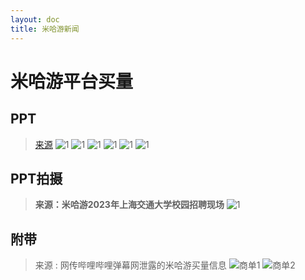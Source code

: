 ```yaml
---
layout: doc
title: 米哈游新闻
---
```

# 米哈游平台买量

## PPT
> [来源](https://bbs.nga.cn/read.php?tid=38148187)
![1](./1.jpg)
![1](./2.jpg)
![1](./3.jpg)
![1](./4.jpg)
![1](./5.jpg)
![1](./6.jpg)

## PPT拍摄
>  **来源：米哈游2023年上海交通大学校园招聘现场**
![1](./交大校招.jpg)

## 附带
> 来源 : 网传哔哩哔哩弹幕网泄露的米哈游买量信息
![商单1](./商单1.jpg)
![商单2](./商单2.jpg)